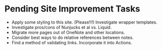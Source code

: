 # Pending Site Improvement Tasks
- Apply some styling to this site. (Please!!!) Investigate wrapper templates.
- Investigate pros/cons of Nunjucks et al vs. Liquid.
- Migrate more pages out of OneNote and other locations.
- Consider best ways to do relative references between notes.
- Find a method of validating links. Incorporate it into Actions.

